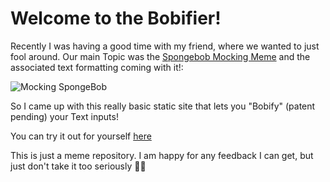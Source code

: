 # Welcome to the Bobifier!

Recently I was having a good time with my friend, where we wanted to just fool around. Our main Topic was the [Spongebob Mocking Meme](https://knowyourmeme.com/memes/mocking-spongebob) and the associated text formatting coming with it!:

![Mocking SpongeBob](https://i.kym-cdn.com/photos/images/newsfeed/001/253/025/34d.jpg)

So I came up with this really basic static site that lets you "Bobify" (patent pending) your Text inputs!

You can try it out for yourself [here](https://bobify.itswavs.com)

This is just a meme repository. I am happy for any feedback I can get, but just don't take it too seriously 🙌😂
